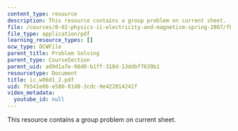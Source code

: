 ```yaml
---
content_type: resource
description: This resource contains a group problem on current sheet.
file: /courses/8-02-physics-ii-electricity-and-magnetism-spring-2007/fb541e0be58001d03cdc9e422014241f_ic_w06d1_2.pdf
file_type: application/pdf
learning_resource_types: []
ocw_type: OCWFile
parent_title: Problem Solving
parent_type: CourseSection
parent_uid: ad9d1a7e-98d0-b1ff-318d-13ddbf7639b1
resourcetype: Document
title: ic_w06d1_2.pdf
uid: fb541e0b-e580-01d0-3cdc-9e422014241f
video_metadata:
  youtube_id: null
---
```

This resource contains a group problem on current sheet.

